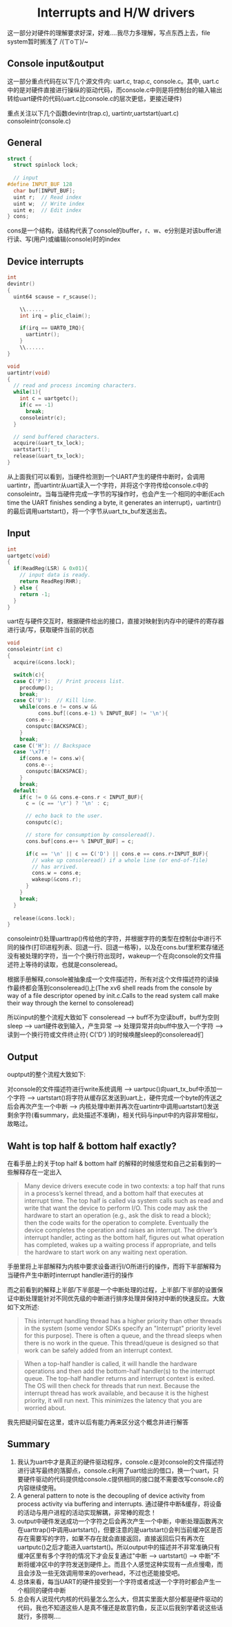 # **<center>Interrupts and H/W drivers </center>**

这一部分对硬件的理解要求好深，好难....我尽力多理解，写点东西上去，file system暂时搁浅了 /(ㄒoㄒ)/~

## **Console input&output**

这一部分重点代码在以下几个源文件内: uart.c, trap.c, console.c。其中, uart.c中的是对硬件直接进行操纵的驱动代码，而console.c中则是将控制台的输入输出转给uart硬件的代码(uart.c比console.c的层次更低，更接近硬件)

重点关注以下几个函数devintr(trap.c), uartintr,uartstart(uart.c) consoleintr(console.c)

## **General**

```c
struct {
  struct spinlock lock;
  
  // input
#define INPUT_BUF 128
  char buf[INPUT_BUF];
  uint r;  // Read index
  uint w;  // Write index
  uint e;  // Edit index
} cons;
```

cons是一个结构，该结构代表了console的buffer，r、w、e分别是对该buffer进行读、写(用户)或编辑(console)时的index

## **Device interrupts**

```c
int
devintr()
{
  uint64 scause = r_scause();

    \\......
    int irq = plic_claim();

    if(irq == UART0_IRQ){
      uartintr();
    }
    \\......
}
```

```c
void
uartintr(void)
{
  // read and process incoming characters.
  while(1){
    int c = uartgetc();
    if(c == -1)
      break;
    consoleintr(c);
  }

  // send buffered characters.
  acquire(&uart_tx_lock);
  uartstart();
  release(&uart_tx_lock);
}
```

从上面我们可以看到，当硬件检测到一个UART产生的硬件中断时，会调用uartintr，而uartintr从uart读入一个字符，并将这个字符传给console.c中的consoleintr。当每当硬件完成一字节的写操作时，也会产生一个相同的中断(Each time the UART finishes sending a byte, it generates an interrupt)，uartintr()的最后调用uartstart()，将一个字节从uart_tx_buf发送出去。

## **Input**

```c
int
uartgetc(void)
{
  if(ReadReg(LSR) & 0x01){
    // input data is ready.
    return ReadReg(RHR);
  } else {
    return -1;
  }
}
```

uart在与硬件交互时，根据硬件给出的接口，直接对映射到内存中的硬件的寄存器进行读/写，获取硬件当前的状态

```c
void
consoleintr(int c)
{
  acquire(&cons.lock);

  switch(c){
  case C('P'):  // Print process list.
    procdump();
    break;
  case C('U'):  // Kill line.
    while(cons.e != cons.w &&
          cons.buf[(cons.e-1) % INPUT_BUF] != '\n'){
      cons.e--;
      consputc(BACKSPACE);
    }
    break;
  case C('H'): // Backspace
  case '\x7f':
    if(cons.e != cons.w){
      cons.e--;
      consputc(BACKSPACE);
    }
    break;
  default:
    if(c != 0 && cons.e-cons.r < INPUT_BUF){
      c = (c == '\r') ? '\n' : c;

      // echo back to the user.
      consputc(c);

      // store for consumption by consoleread().
      cons.buf[cons.e++ % INPUT_BUF] = c;

      if(c == '\n' || c == C('D') || cons.e == cons.r+INPUT_BUF){
        // wake up consoleread() if a whole line (or end-of-file)
        // has arrived.
        cons.w = cons.e;
        wakeup(&cons.r);
      }
    }
    break;
  }
  
  release(&cons.lock);
}
```

consoleintr()处理uarttrap()传给他的字符，并根据字符的类型在控制台中进行不同的操作(打印进程列表、回退一行、回退一格等)，以及在cons.buf里积累存储还没有被处理的字符，当一个个换行符出现时，wakeup一个在向console的文件描述符上等待的读取，也就是consoleread。

根据手册解释,console被抽象成一个文件描述符，所有对这个文件描述符的读操作最终都会落到consoleread()上(The xv6 shell reads from the console by way of a file descriptor opened by init.c.Calls to the read system call make their way through the kernel to consoleread)

所以input的整个流程大致如下 consoleread --> buff不为空读buff，buff为空则sleep --> uart硬件收到输入，产生异常 --> 处理异常并向buff中放入一个字符 --> 读到一个换行符或文件终止符( C('D') )的时候唤醒sleep的consoleread们

## **Output**

ouptput的整个流程大致如下:

  对console的文件描述符进行write系统调用 --> uartpuc()向uart_tx_buf中添加一个字符 --> uartstart()将字符从缓存区发送到uart上，硬件完成一个byte的传送之后会再次产生一个中断 --> 内核处理中断并再次在uartintr中调用uartstart()发送剩余字符(看summary，此处描述不准确)，相关代码与input中的内容非常相似，故略过。

## **Waht is top half & bottom half exactly?**

在看手册上的关于top half & bottom half 的解释的时候感觉和自己之前看到的一些解释存在一定出入

> Many device drivers execute code in two contexts: a top half that runs in a process’s kernel thread, and a bottom half that executes at interrupt time. The top half is called via system calls such as read and write that want the device to perform I/O. This code may ask the hardware to start an operation (e.g., ask the disk to read a block); then the code waits for the operation to complete. Eventually the device completes the operation and raises an interrupt. The driver’s interrupt handler, acting as the bottom half, figures out what operation has completed, wakes up a waiting process if appropriate, and tells the hardware to start work on any waiting next operation.

手册里将上半部解释为内核中要求设备进行I/O所进行的操作，而将下半部解释为当硬件产生中断时interrupt handler进行的操作

而之前看到的解释上半部/下半部是一个中断处理的过程，上半部/下半部的设置保证中断处理能针对不同优先级的中断进行排序处理并保持对中断的快速反应。大致如下文所述:
> This interrupt handling thread has a higher priority than other threads in the system (some vendor SDKs specify an "Interrupt" priority level for this purpose). There is often a queue, and the thread sleeps when there is no work in the queue. This thread/queue is designed so that work can be safely added from an interrupt context.

> When a top-half handler is called, it will handle the hardware operations and then add the bottom-half handler(s) to the interrupt queue. The top-half handler returns and interrupt context is exited. The OS will then check for threads that run next. Because the interrupt thread has work available, and because it is the highest priority, it will run next. This minimizes the latency that you are worried about.

我先把疑问留在这里，或许以后有能力再来区分这个概念并进行解答

## **Summary**

1. 我认为uart中才是真正的硬件驱动程序，console.c是对console的文件描述符进行读写最终的落脚点，console.c利用了uart给出的借口，换一个uart，只要硬件驱动的代码提供给console.c提供相同的接口就不需要改写console.c的内容继续使用。
2. A general pattern to note is the decoupling of device activity from process activity via buffering and interrupts. 通过硬件中断&缓存，将设备的活动与用户进程的活动实现解耦，非常棒的观念！
3. output中硬件发送成功一个字符之后会再次产生一个中断，中断处理函数再次在uarttrap()中调用uartstart()，但要注意的是uartstart()会判当前缓冲区是否存在需要写的字符，如果不存在就会直接返回，直接返回后只有再次在uartputc()之后才能进入uartstart()。所以output中的描述并不非常准确只有缓冲区里有多个字符的情况下才会反复通过"中断 --> uartstart() --> 中断"不断将缓冲区中的字符发送到硬件上。而且个人感觉这种实现有一点点慢嘞，而且会涉及一些无效调用带来的overhead，不过也还能接受吧。
4. 总体来看，每当UART的硬件接受到一个字符或者成送一个字符时都会产生一个相同的硬件中断
5. 总会有人说现代内核的代码量怎么怎么大，但其实里面大部分都是硬件驱动的代码，我也不知道这些人是真不懂还是故意钓鱼，反正以后我别学着说这些话就行，多捞啊....
